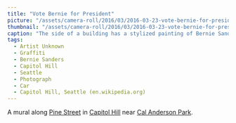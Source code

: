 ```yaml
---
title: "Vote Bernie for President"
picture: "/assets/camera-roll/2016/03/2016-03-23-vote-bernie-for-president/2016-03-23-vote-bernie-for-president.jpg"
thumbnail: "/assets/camera-roll/2016/03/2016-03-23-vote-bernie-for-president/2016-03-23-vote-bernie-for-president-thumbnail.jpg"
caption: "The side of a building has a stylized painting of Bernie Sanders. Above the painting is a half-nude woman sitting on a Pontiac that is leaping through the sky."
tags:
  - Artist Unknown
  - Graffiti
  - Bernie Sanders
  - Capitol Hill
  - Seattle
  - Photograph
  - Car
  - Capitol Hill, Seattle (en.wikipedia.org)
---
```


A mural along [Pine Street](https://en.wikipedia.org/wiki/Pine_Street) in [Capitol Hill](https://en.wikipedia.org/wiki/Capitol_Hill,_Seattle) near [Cal Anderson Park](https://en.wikipedia.org/wiki/Cal_Anderson_Park).